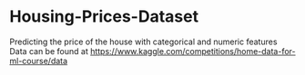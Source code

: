# Housing-Prices-Dataset
Predicting the price of the house with categorical and numeric features
Data can be found at https://www.kaggle.com/competitions/home-data-for-ml-course/data
